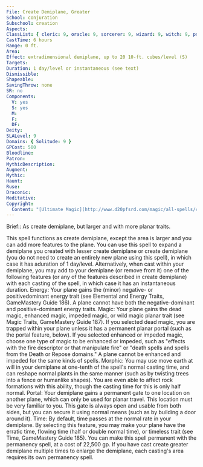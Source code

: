```yaml
---
File: Create Demiplane, Greater
School: conjuration
Subschool: creation
Aspects: 
ClassList: { cleric: 9, oracle: 9, sorcerer: 9, wizard: 9, witch: 9, psychic: 9 }
CastTime: 6 hours
Range: 0 ft.
Area: 
Effect: extradimensional demiplane, up to 20 10-ft. cubes/level (S)
Targets: 
Duration: 1 day/level or instantaneous (see text)
Dismissible: 
Shapeable: 
SavingThrow: none
SR: no
Components:
  V: yes
  S: yes
  M: 
  F: 
  DF: 
Deity: 
SLALevel: 9
Domains: { Solitude: 9 }
GPCost: 500
Bloodline: 
Patron: 
MythicDescription: 
Augment: 
Mythic: 
Haunt: 
Ruse: 
Draconic: 
Meditative: 
Copyright:
  Content: "[Ultimate Magic](http://www.d20pfsrd.com/magic/all-spells/c/create-demiplane)"
---
```

Brief:: As create demiplane, but larger and with more planar traits.

This spell functions as create demiplane, except the area is larger and you can add more features to the plane. You can use this spell to expand a demiplane you created with lesser create demiplane or create demiplane (you do not need to create an entirely new plane using this spell), in which case it has aduration of 1 day/level. Alternatively, when cast within your demiplane, you may add to your demiplane (or remove from it) one of the following features (or any of the features described in create demiplane) with each casting of the spell, in which case it has an instantaneous duration.  Energy: Your plane gains the (minor) negative- or positivedominant energy trait (see Elemental and Energy Traits, GameMastery Guide 186). A plane cannot have both the negative-dominant and positive-dominant energy traits.  Magic: Your plane gains the dead magic, enhanced magic, impeded magic, or wild magic planar trait (see Magic Traits, GameMastery Guide 187). If you selected dead magic, you are trapped within your plane unless it has a permanent planar portal (such as the portal feature, below). If you selected enhanced or impeded magic, choose one type of magic to be enhanced or impeded, such as "effects with the fire descriptor or that manipulate fire" or "death spells and spells from the Death or Repose domains." A plane cannot be enhanced and impeded for the same kinds of spells.  Morphic: You may use move earth at will in your demiplane at one-tenth of the spell's normal casting time, and can reshape normal plants in the same manner (such as by twisting trees into a fence or humanlike shapes). You are even able to affect rock formations with this ability, though the casting time for this is only half normal.  Portal: Your demiplane gains a permanent gate to one location on another plane, which can only be used for planar travel. This location must be very familiar to you.  This gate is always open and usable from both sides, but you can secure it using normal means (such as by building a door around it).  Time: By default, time passes at the normal rate in your demiplane. By selecting this feature, you may make your plane have the erratic time, flowing time (half or double normal time), or timeless trait (see Time, GameMastery Guide 185).  You can make this spell permanent with the permanency spell, at a cost of 22,500 gp. If you have cast create greater demiplane multiple times to enlarge the demiplane, each casting's area requires its own permanency spell.
